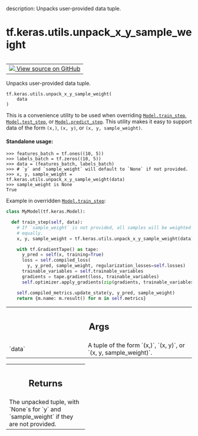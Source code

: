 description: Unpacks user-provided data tuple.

<div itemscope itemtype="http://developers.google.com/ReferenceObject">
<meta itemprop="name" content="tf.keras.utils.unpack_x_y_sample_weight" />
<meta itemprop="path" content="Stable" />
</div>

# tf.keras.utils.unpack_x_y_sample_weight

<!-- Insert buttons and diff -->

<table class="tfo-notebook-buttons tfo-api nocontent" align="left">
<td>
  <a target="_blank" href="https://github.com/keras-team/keras/tree/v2.9.0/keras/engine/data_adapter.py#L1518-L1579">
    <img src="https://www.tensorflow.org/images/GitHub-Mark-32px.png" />
    View source on GitHub
  </a>
</td>
</table>



Unpacks user-provided data tuple.

<pre class="devsite-click-to-copy prettyprint lang-py tfo-signature-link">
<code>tf.keras.utils.unpack_x_y_sample_weight(
    data
)
</code></pre>



<!-- Placeholder for "Used in" -->

This is a convenience utility to be used when overriding
<a href="../../../tf/keras/Model.md#train_step"><code>Model.train_step</code></a>, <a href="../../../tf/keras/Model.md#test_step"><code>Model.test_step</code></a>, or <a href="../../../tf/keras/Model.md#predict_step"><code>Model.predict_step</code></a>.
This utility makes it easy to support data of the form `(x,)`,
`(x, y)`, or `(x, y, sample_weight)`.

#### Standalone usage:



```
>>> features_batch = tf.ones((10, 5))
>>> labels_batch = tf.zeros((10, 5))
>>> data = (features_batch, labels_batch)
>>> # `y` and `sample_weight` will default to `None` if not provided.
>>> x, y, sample_weight = tf.keras.utils.unpack_x_y_sample_weight(data)
>>> sample_weight is None
True
```

Example in overridden <a href="../../../tf/keras/Model.md#train_step"><code>Model.train_step</code></a>:

```python
class MyModel(tf.keras.Model):

  def train_step(self, data):
    # If `sample_weight` is not provided, all samples will be weighted
    # equally.
    x, y, sample_weight = tf.keras.utils.unpack_x_y_sample_weight(data)

    with tf.GradientTape() as tape:
      y_pred = self(x, training=True)
      loss = self.compiled_loss(
        y, y_pred, sample_weight, regularization_losses=self.losses)
      trainable_variables = self.trainable_variables
      gradients = tape.gradient(loss, trainable_variables)
      self.optimizer.apply_gradients(zip(gradients, trainable_variables))

    self.compiled_metrics.update_state(y, y_pred, sample_weight)
    return {m.name: m.result() for m in self.metrics}
```

<!-- Tabular view -->
 <table class="responsive fixed orange">
<colgroup><col width="214px"><col></colgroup>
<tr><th colspan="2"><h2 class="add-link">Args</h2></th></tr>

<tr>
<td>
`data`
</td>
<td>
A tuple of the form `(x,)`, `(x, y)`, or `(x, y, sample_weight)`.
</td>
</tr>
</table>



<!-- Tabular view -->
 <table class="responsive fixed orange">
<colgroup><col width="214px"><col></colgroup>
<tr><th colspan="2"><h2 class="add-link">Returns</h2></th></tr>
<tr class="alt">
<td colspan="2">
The unpacked tuple, with `None`s for `y` and `sample_weight` if they are not
provided.
</td>
</tr>

</table>

